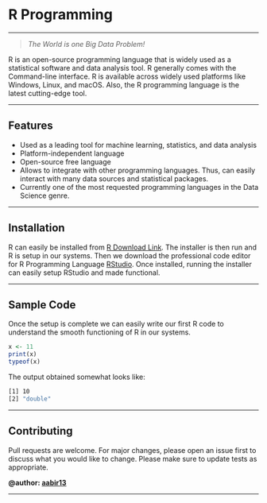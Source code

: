 # R Programming
---

> _The World is one Big Data Problem!_

R is an open-source programming language that is widely used as a statistical software and data analysis tool. R generally comes with the Command-line interface. R is available across widely used platforms like Windows, Linux, and macOS. Also, the R programming language is the latest cutting-edge tool.

---

## Features

- Used as a leading tool for machine learning, statistics, and data analysis
- Platform-independent language
- Open-source free language
- Allows to integrate with other programming languages. Thus, can easily interact with many data sources and statistical packages.
- Currently one of the most requested programming languages in the Data Science genre.

---

## Installation
R can easily be installed from [R Download Link]. The installer is then run and R is setup in our systems.
Then we download the professional code editor for R Programming Language [RStudio]. Once installed, running the installer can easily setup RStudio and made functional. 

---

## Sample Code
Once the setup is complete we can easily write our first R code to understand the smooth functioning of R in our systems.
```r
x <- 11
print(x)
typeof(x)
```
The output obtained somewhat looks like:

```bash
[1] 10
[2] "double"
```

---

## Contributing
Pull requests are welcome. For major changes, please open an issue first to discuss what you would like to change.
Please make sure to update tests as appropriate.

**@author: [aabir13]**

---
   [R Download Link]: <https://cran.r-project.org/>
   [RStudio]: <https://www.rstudio.com/products/rstudio/download/>
   [aabir13]: <https://github.com/aabir13>